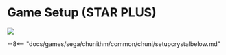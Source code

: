 # Game Setup (STAR PLUS)
<img class="header-logo" src="/img/sega/chunithm/starplus/logo.png">

--8<-- "docs/games/sega/chunithm/common/chuni/setupcrystalbelow.md"
